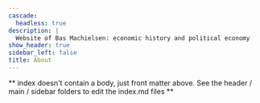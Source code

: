 ```yaml
---
cascade:
  headless: true
description: |
  Website of Bas Machielsen: economic history and political economy
show_header: true
sidebar_left: false
title: About
---
```


** index doesn't contain a body, just front matter above.
See the header / main / sidebar folders to edit the index.md files **
